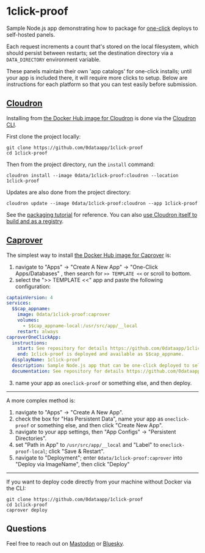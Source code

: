 # 1click-proof

Sample Node.js app demonstrating how to package for [one-click](https://easyindie.app) deploys to self-hosted panels.

Each request increments a count that's stored on the local filesystem, which should persist between restarts; set the destination directory via a `DATA_DIRECTORY` environment variable.

These panels maintain their own 'app catalogs' for one-click installs; until your app is included there, it will require more clicks to setup. Below are instructions for each platform so that you can test easily before submission.

## [Cloudron](https://cloudron.io)

Installing from [the Docker Hub image for Cloudron](https://hub.docker.com/repository/docker/0data/1click-proof/tags/cloudron) is done via the [Cloudron CLI](https://docs.cloudron.io/packaging/cli/).

First clone the project locally:

```
git clone https://github.com/0dataapp/1click-proof
cd 1click-proof
```

Then from the project directory, run the `install` command:

```
cloudron install --image 0data/1click-proof:cloudron --location 1click-proof
```

Updates are also done from the project directory:

```
cloudron update --image 0data/1click-proof:cloudron --app 1click-proof
```

See the [packaging tutorial](https://docs.cloudron.io/packaging/tutorial/) for reference. You can also [use Cloudron itself to build and as a registry](https://rosano.ca/log/01hs9tx1ytkp3kb0v03pdpm08a).

## [Caprover](https://caprover.com)

The simplest way to install [the Docker Hub image for Caprover](https://hub.docker.com/repository/docker/0data/1click-proof/tags/caprover) is:

1. navigate to "Apps" → "Create A New App" → "One-Click Apps/Databases"
, then search for `>> TEMPLATE <<` or scroll to bottom.
2. select the ">> TEMPLATE <<" app and paste the following configuration:

```yaml
captainVersion: 4
services:
  $$cap_appname:
    image: 0data/1click-proof:caprover
    volumes:
      - $$cap_appname-local:/usr/src/app/__local
    restart: always
caproverOneClickApp:
  instructions:
    start: See repository for details https://github.com/0dataapp/1click-proof
    end: 1click-proof is deployed and available as $$cap_appname. 
  displayName: 1click-proof
  description: Sample Node.js app that can be one-click deployed to self-hosted panels.
  documentation: See repository for details https://github.com/0dataapp/1click-proof
```

3. name your app as `oneclick-proof` or something else, and then deploy.

---

A more complex method is:

1. navigate to "Apps" → "Create A New App".
2. check the box for "Has Persistent Data", name your app as `oneclick-proof` or something else, and then click "Create New App".
3. navigate to your app settings, then "App Configs" → "Persistent Directories".
4. set "Path in App" to `/usr/src/app/__local` and "Label" to `oneclick-proof-local`; click "Save & Restart".
5. navigate to "Deployment"; enter `0data/1click-proof:caprover` into "Deploy via ImageName", then click "Deploy"

---

If you want to deploy code directly from your machine without Docker via the CLI:

```
git clone https://github.com/0dataapp/1click-proof
cd 1click-proof
caprover deploy
```

## Questions

Feel free to reach out on [Mastodon](https://rosano.ca/mastodon) or [Bluesky](https://rosano.ca/bluesky).

